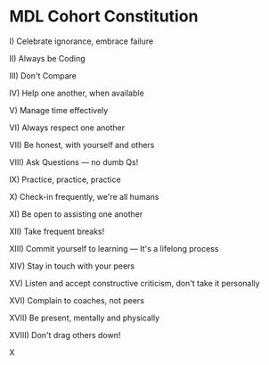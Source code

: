 # MDL Cohort Constitution

I) Celebrate ignorance, embrace failure

II) Always be Coding

III) Don't Compare

IV) Help one another, when available

V) Manage time effectively

VI) Always respect one another

VII) Be honest, with yourself and others

VIII) Ask Questions — no dumb Qs!

IX) Practice, practice, practice

X) Check-in frequently, we're all humans

XI) Be open to assisting one another

XII) Take frequent breaks!

XIII) Commit yourself to learning — It's a lifelong process

XIV) Stay in touch with your peers

XV) Listen and accept constructive criticism, don't take it personally

XVI) Complain to coaches, not peers

XVII) Be present, mentally and physically

XVIII) Don't drag others down!


X